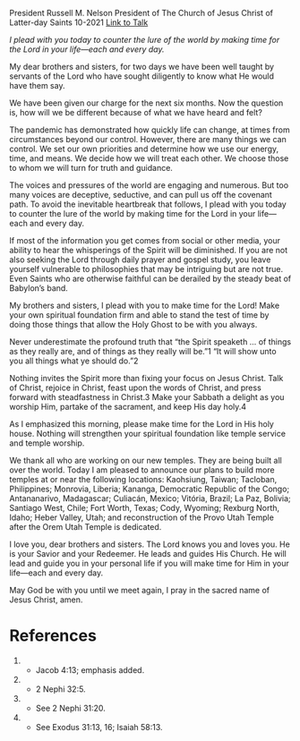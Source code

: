President Russell M. Nelson
President of The Church of Jesus Christ of Latter-day Saints
10-2021
[Link to Talk](https://www.churchofjesuschrist.org/study/general-conference/2021/10/59nelson?lang=eng)

_I plead with you today to counter the lure of the world by making time for the Lord in your life—each and every day._

My dear brothers and sisters, for two days we have been well taught by servants of the Lord who have sought diligently to know what He would have them say.

We have been given our charge for the next six months. Now the question is, how will we be different because of what we have heard and felt?

The pandemic has demonstrated how quickly life can change, at times from circumstances beyond our control. However, there are many things we can control. We set our own priorities and determine how we use our energy, time, and means. We decide how we will treat each other. We choose those to whom we will turn for truth and guidance.

The voices and pressures of the world are engaging and numerous. But too many voices are deceptive, seductive, and can pull us off the covenant path. To avoid the inevitable heartbreak that follows, I plead with you today to counter the lure of the world by making time for the Lord in your life—each and every day.

If most of the information you get comes from social or other media, your ability to hear the whisperings of the Spirit will be diminished. If you are not also seeking the Lord through daily prayer and gospel study, you leave yourself vulnerable to philosophies that may be intriguing but are not true. Even Saints who are otherwise faithful can be derailed by the steady beat of Babylon’s band.

My brothers and sisters, I plead with you to make time for the Lord! Make your own spiritual foundation firm and able to stand the test of time by doing those things that allow the Holy Ghost to be with you always.

Never underestimate the profound truth that “the Spirit speaketh … of things as they really are, and of things as they really will be.”1 “It will show unto you all things what ye should do.”2

Nothing invites the Spirit more than fixing your focus on Jesus Christ. Talk of Christ, rejoice in Christ, feast upon the words of Christ, and press forward with steadfastness in Christ.3 Make your Sabbath a delight as you worship Him, partake of the sacrament, and keep His day holy.4

As I emphasized this morning, please make time for the Lord in His holy house. Nothing will strengthen your spiritual foundation like temple service and temple worship.

We thank all who are working on our new temples. They are being built all over the world. Today I am pleased to announce our plans to build more temples at or near the following locations: Kaohsiung, Taiwan; Tacloban, Philippines; Monrovia, Liberia; Kananga, Democratic Republic of the Congo; Antananarivo, Madagascar; Culiacán, Mexico; Vitória, Brazil; La Paz, Bolivia; Santiago West, Chile; Fort Worth, Texas; Cody, Wyoming; Rexburg North, Idaho; Heber Valley, Utah; and reconstruction of the Provo Utah Temple after the Orem Utah Temple is dedicated.

I love you, dear brothers and sisters. The Lord knows you and loves you. He is your Savior and your Redeemer. He leads and guides His Church. He will lead and guide you in your personal life if you will make time for Him in your life—each and every day.

May God be with you until we meet again, I pray in the sacred name of Jesus Christ, amen.

# References
1. - Jacob 4:13; emphasis added.
2. - 2 Nephi 32:5.
3. - See 2 Nephi 31:20.
4. - See Exodus 31:13, 16; Isaiah 58:13.